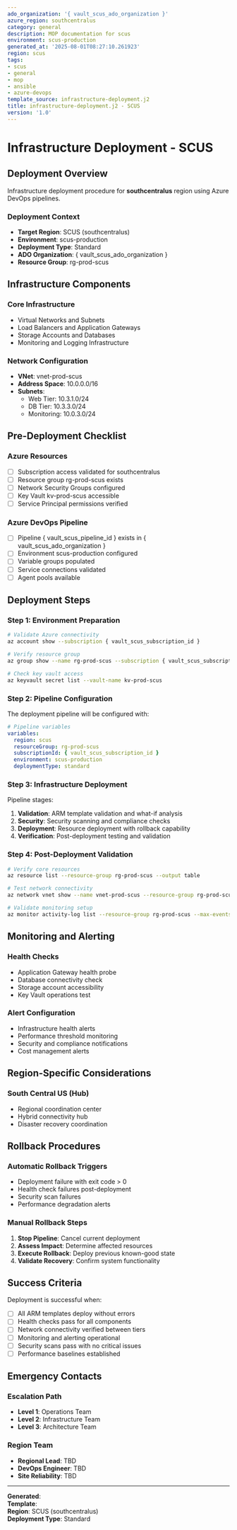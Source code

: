```yaml
---
ado_organization: '{ vault_scus_ado_organization }'
azure_region: southcentralus
category: general
description: MOP documentation for scus
environment: scus-production
generated_at: '2025-08-01T08:27:10.261923'
region: scus
tags:
- scus
- general
- mop
- ansible
- azure-devops
template_source: infrastructure-deployment.j2
title: infrastructure-deployment.j2 - SCUS
version: '1.0'
---
```


# Infrastructure Deployment - SCUS

## Deployment Overview

Infrastructure deployment procedure for **southcentralus** region using Azure DevOps pipelines.

### Deployment Context

- **Target Region**: SCUS (southcentralus)
- **Environment**: scus-production
- **Deployment Type**: Standard
- **ADO Organization**: { vault_scus_ado_organization }
- **Resource Group**: rg-prod-scus

## Infrastructure Components

### Core Infrastructure
- Virtual Networks and Subnets
- Load Balancers and Application Gateways  
- Storage Accounts and Databases
- Monitoring and Logging Infrastructure

### Network Configuration
- **VNet**: vnet-prod-scus
- **Address Space**: 10.0.0.0/16
- **Subnets**:
  - Web Tier: 10.3.1.0/24
  - DB Tier: 10.3.3.0/24
  - Monitoring: 10.0.3.0/24

## Pre-Deployment Checklist

### Azure Resources
- [ ] Subscription access validated for southcentralus
- [ ] Resource group rg-prod-scus exists
- [ ] Network Security Groups configured
- [ ] Key Vault kv-prod-scus accessible
- [ ] Service Principal permissions verified

### Azure DevOps Pipeline
- [ ] Pipeline { vault_scus_pipeline_id } exists in { vault_scus_ado_organization }
- [ ] Environment scus-production configured
- [ ] Variable groups populated
- [ ] Service connections validated
- [ ] Agent pools available

## Deployment Steps

### Step 1: Environment Preparation

```bash
# Validate Azure connectivity
az account show --subscription { vault_scus_subscription_id }

# Verify resource group
az group show --name rg-prod-scus --subscription { vault_scus_subscription_id }

# Check key vault access
az keyvault secret list --vault-name kv-prod-scus
```

### Step 2: Pipeline Configuration

The deployment pipeline will be configured with:

```yaml
# Pipeline variables
variables:
  region: scus
  resourceGroup: rg-prod-scus
  subscriptionId: { vault_scus_subscription_id }
  environment: scus-production
  deploymentType: standard
```

### Step 3: Infrastructure Deployment

Pipeline stages:
1. **Validation**: ARM template validation and what-if analysis
2. **Security**: Security scanning and compliance checks
3. **Deployment**: Resource deployment with rollback capability
4. **Verification**: Post-deployment testing and validation

### Step 4: Post-Deployment Validation

```bash
# Verify core resources
az resource list --resource-group rg-prod-scus --output table

# Test network connectivity
az network vnet show --name vnet-prod-scus --resource-group rg-prod-scus

# Validate monitoring setup
az monitor activity-log list --resource-group rg-prod-scus --max-events 5
```

## Monitoring and Alerting

### Health Checks
- Application Gateway health probe
- Database connectivity check  
- Storage account accessibility
- Key Vault operations test

### Alert Configuration
- Infrastructure health alerts
- Performance threshold monitoring
- Security and compliance notifications
- Cost management alerts

## Region-Specific Considerations

### South Central US (Hub)
- Regional coordination center
- Hybrid connectivity hub
- Disaster recovery coordination

## Rollback Procedures

### Automatic Rollback Triggers
- Deployment failure with exit code > 0
- Health check failures post-deployment
- Security scan failures
- Performance degradation alerts

### Manual Rollback Steps
1. **Stop Pipeline**: Cancel current deployment
2. **Assess Impact**: Determine affected resources
3. **Execute Rollback**: Deploy previous known-good state
4. **Validate Recovery**: Confirm system functionality

## Success Criteria

Deployment is successful when:
- [ ] All ARM templates deploy without errors
- [ ] Health checks pass for all components
- [ ] Network connectivity verified between tiers
- [ ] Monitoring and alerting operational
- [ ] Security scans pass with no critical issues
- [ ] Performance baselines established

## Emergency Contacts

### Escalation Path
- **Level 1**: Operations Team
- **Level 2**: Infrastructure Team  
- **Level 3**: Architecture Team

### Region Team
- **Regional Lead**: TBD
- **DevOps Engineer**: TBD
- **Site Reliability**: TBD

---

**Generated**:   
**Template**:   
**Region**: SCUS (southcentralus)  
**Deployment Type**: Standard